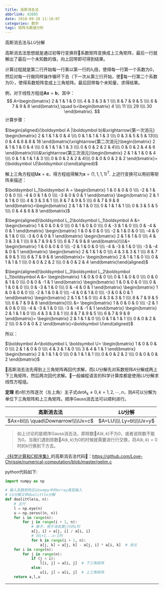 ```yaml
---
title: 高斯消去法
abbrlink: 42605
date: 2018-09-28 11:18:07
categories: 数学
tags: 矩阵与数值分析
---
```


高斯消去法与$LU$分解

高斯消去法思想就是通过初等行变换将系数矩阵变换成上三角矩阵，最后一行就解出了最后一个未知数的值，向上回带即可得到结果。

计算过程就是第二行开始每一行乘以第一行的$\lambda_{i}$倍，使得每一行第一个系数为0，然后对每一行做同样操作循环下去（下一次从第三行开始，使每一行第二个系数为0），使得系数矩阵变成上三角矩阵。最后回带每个未知量，求得结果。

例，对于线性方程组$\boldsymbol{Ax}=\boldsymbol{b}$，其中：
$$
 A=\begin{bmatrix}
   2 & 1 & 1 & 0 \\\\
   4 & 3 & 3 & 1 \\\\
   8 & 7 & 9 & 5 \\\\
   6 & 7 & 9 & 8
  \end{bmatrix},\quad
  b=\begin{bmatrix}
    4 \\\\
    11 \\\\
    29 \\\\
    30
   \end{bmatrix}.
$$
计算步骤：

$\begin{aligned}(\boldsymbol A |\boldsymbol b)&\xrightarrow{第一次消元}
\begin{bmatrix}
  2 & 1 & 1 & 0 & 4 \\\\
  0 & 1 & 1 & 1 & 3 \\\\
  0 & 3 & 5 & 5 & 13\\\\
  0 & 4 & 6 & 8 & 18
 \end{bmatrix}\xrightarrow{第二次消元}\begin{bmatrix}
   2 & 1 & 1 & 0 & 4 \\\\
   0 & 1 & 1 & 1 & 3 \\\\
   0 & 0 & 2 & 2 & 4\\\\
   0 & 0 & 2 & 4 & 6
  \end{bmatrix}\\\\&\xrightarrow{第三次消元}\begin{bmatrix}
    2 & 1 & 1 & 0 & 4 \\\\
    0 & 1 & 1 & 1 & 3 \\\\
    0 & 0 & 2 & 2 & 4\\\\
    0 & 0 & 0 & 2 & 2
   \end{bmatrix}=(\boldsymbol U|\boldsymbol c)\end{aligned}$

 解上三角方程组$\boldsymbol{Ux}=\boldsymbol{c}$，得方程组得解为$\boldsymbol{x}=(1,1,1,1)^{T}$.
 上述行变换可以用初等矩阵来描述：

 $\boldsymbol L_1\boldsymbol A =
 \begin{bmatrix}
   1 & 0 & 0 & 0 \\\\
   -2 & 1 & 0 & 0 \\\\
   -4 & 0 & 1 & 0 \\\\
   -3 & 0 & 0 & 1
  \end{bmatrix}
 \begin{bmatrix}
   2 & 1 & 1 & 0 \\\\
   4 & 3 & 3 & 1 \\\\
   8 & 7 & 9 & 5 \\\\
   6 & 7 & 9 & 8
  \end{bmatrix}=\begin{bmatrix}
    2 & 1 & 1 & 0 \\\\
    0 & 1 & 1 & 1 \\\\
    0 & 3 & 5 & 5 \\\\
    0 & 4 & 6 & 8
   \end{bmatrix}$

   $\begin{aligned}\boldsymbol L_2\boldsymbol L_1\boldsymbol A &=
   \begin{bmatrix}
     1 & 0 & 0 & 0 \\\\
     0 & 1 & 0 & 0 \\\\
     0 & -3 & 1 & 0 \\\\
     0 & -4 & 0 & 1
    \end{bmatrix}
   \begin{bmatrix}
     1 & 0 & 0 & 0 \\\\
     -2 & 1 & 0 & 0 \\\\
     -4 & 0 & 1 & 0 \\\\
     -3 & 0 & 0 & 1
    \end{bmatrix}
   \begin{bmatrix}
     2 & 1 & 1 & 0 \\\\
     4 & 3 & 3 & 1 \\\\
     8 & 7 & 9 & 5 \\\\
     6 & 7 & 9 & 8
    \end{bmatrix}\\\\&=
    \begin{bmatrix}
      1 & 0 & 0 & 0 \\\\
      -2 & 1 & 0 & 0 \\\\
      -4 & -3 & 1 & 0 \\\\
      -3 & -4 & 0 & 1
     \end{bmatrix}
     \begin{bmatrix}
      2 & 1 & 1 & 0 \\\\
      4 & 3 & 3 & 1 \\\\
      8 & 7 & 9 & 5 \\\\
      6 & 7 & 9 & 8
     \end{bmatrix}=
     \begin{bmatrix}
       2 & 1 & 1 & 0 \\\\
       0 & 1 & 1 & 1 \\\\
       0 & 0 & 2 & 2 \\\\
       0 & 0 & 2 & 4
      \end{bmatrix}\end{aligned}$

$\begin{aligned}\boldsymbol L_3\boldsymbol L_2\boldsymbol L_1\boldsymbol A &=
\begin{bmatrix}
  1 & 0 & 0 & 0 \\\\
  0 & 1 & 0 & 0 \\\\
  0 & 0 & 1 & 0 \\\\
  0 & 0 & -1 & 1
 \end{bmatrix}
      \begin{bmatrix}
        1 & 0 & 0 & 0 \\\\
        0 & 1 & 0 & 0 \\\\
        0 & -3 & 1 & 0 \\\\
        0 & -4 & 0 & 1
       \end{bmatrix}
      \begin{bmatrix}
        1 & 0 & 0 & 0 \\\\
        -2 & 1 & 0 & 0 \\\\
        -4 & 0 & 1 & 0 \\\\
        -3 & 0 & 0 & 1
       \end{bmatrix}
      \begin{bmatrix}
        2 & 1 & 1 & 0 \\\\
        4 & 3 & 3 & 1 \\\\
        8 & 7 & 9 & 5 \\\\
        6 & 7 & 9 & 8
       \end{bmatrix}\\\\
       &=
       \begin{bmatrix}
         1 & 0 & 0 & 0 \\\\
         -2 & 1 & 0 & 0 \\\\
         -4 & -3 & 1 & 0 \\\\
         -3 & -4 & -1 & 1
        \end{bmatrix}
        \begin{bmatrix}
         2 & 1 & 1 & 0 \\\\
         4 & 3 & 3 & 1 \\\\
         8 & 7 & 9 & 5 \\\\
         6 & 7 & 9 & 8
        \end{bmatrix}=
        \begin{bmatrix}
          2 & 1 & 1 & 0 \\\\
          0 & 1 & 1 & 1 \\\\
          0 & 0 & 2 & 2 \\\\
          0 & 0 & 0 & 2
         \end{bmatrix}=\boldsymbol U\end{aligned}$

所以：

$\boldsymbol A=\boldsymbol L \boldsymbol U=
\begin{bmatrix}
  1 & 0 & 0 & 0 \\\\
  2 & 1 & 0 & 0 \\\\
  4 & 3 & 1 & 0 \\\\
  3 & 4 & 1 & 1
 \end{bmatrix}
 \begin{bmatrix}
  2 & 1 & 1 & 0 \\\\
  0 & 1 & 1 & 1 \\\\
  0 & 0 & 2 & 2 \\\\
  0 & 0 & 0 & 2
 \end{bmatrix}$

高斯消去法先得到上三角矩阵再回代求解，而$LU$分解先对系数矩阵$A$分解成两上下三角矩阵，然后两次回代求解。一般编程语言的科学计算库都是使用$LU$分解求线性方程组。

**定理** 若$n$阶方阵逐次（左上角）主子式$det A_k\neq 0,k=1,2,\cdots,n$，则$A$可以分解为单位下三角矩阵和上三角矩阵。顺序Gauss消去法可以顺利进行。

 | 高斯消去法                           | $LU$分解                |
 | ---------------------------------- | ----------------------- |
 | $Ax=b\\\\ \quad\Downarrow\\\\Ux=c$ | $A=LU\\\\ Ly=b\\\\Ux=y$ |

> 如上讨论的是顺序Gauss消去法，即除数$A(k,k)$不为0，或者说除数不能为0。当我们遇到除数$A(k,k)$为0的时候就需要进行行交换，将$A(k,k)=0$时的k行换到下方去。

[《科学计算和C程序集》](https://book.douban.com/subject/4247269/)的高斯消去法代码：https://github.com/Love-Chrissie/numerical-computation/blob/master/gelim.c

python代码如下:
```python
import numpy as np

# 输入系数矩阵应以numpy中的array类型输入
# LU分解又称doolittle分解
def doolittle(a, n):
    # 主行
    l = np.eye(n)
    u = np.zeros((n, n))
    for i in range(n):
        for j in range(i + 1, n):
            # 乘子，用于消去第j行的i列
            a[j, i] = a[j, i] / a[i, i]
            # 对i+1...n-1列
            for k in range(i + 1, n):
                a[j, k] = a[j, k] - a[j, i] * a[i, k]  # 消元
    for i in range(n):
        for j in range(n):
            if (j < i):
                l[i, j] = a[i, j]  # 下三角矩阵
            else:
                u[i, j] = a[i, j]  # 上三角矩阵
    return a,l,u
```







---
